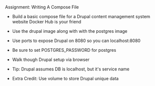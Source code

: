 Assignment: Writing A Compose File

 * Build a basic compose file for a Drupal content management system website Docker Hub is your friend

 * Use the drupal image along with with the postgres image

 * Use ports to expose Drupal on 8080 so you can localhost:8080

 * Be sure to set POSTGRES_PASSWORD for postgres

 * Walk though Drupal setup via browser

 * Tip: Drupal assumes DB is localhost, but it's service name

 * Extra Credit: Use volume to store Drupal unique data
